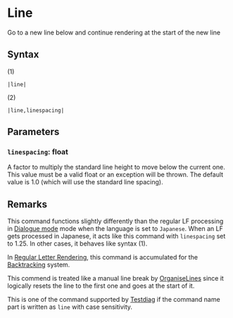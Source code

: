 # Line

Go to a new line below and continue rendering at the start of the new line

## Syntax

(1)

````
|line|
````

(2)

````
|line,linespacing|
````

## Parameters

### `linespacing`:  float

A factor to multiply the standard line height to move below the current one. This value must be a valid float or an exception will be thrown. The default value is 1.0 (which will use the standard line spacing).

## Remarks

This command functions slightly differently than the regular LF processing in [Dialogue mode](../../Dialogue%20mode.md) mode when the language is set to `Japanese`. When an LF gets processed in Japanese, it acts like this command with `linespacing` set to 1.25. In other cases, it behaves like syntax (1).

In [Regular Letter Rendering](../../Letter%20Rendering%20Methods/Regular%20Letter%20Rendering.md), this command is accumulated for the [Backtracking](../../Related%20Systems/Backtracking.md) system.

This commend is treated like a manual line break by [OrganiseLines](../../Related%20Systems/Automatic%20Line%20Breaks/OrganiseLines.md) since it logically resets the line to the first one and goes at the start of it.

This is one of the command supported by [Testdiag](Testdiag.md) if the command name part is written as `line` with case sensitivity.

